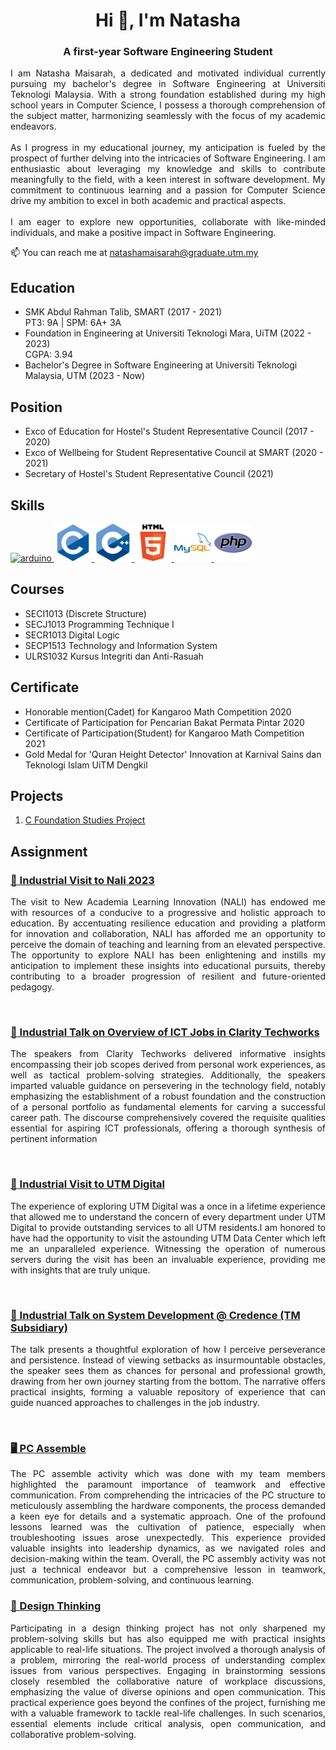  <h1 align="center">Hi 👋, I'm Natasha</h1>
<h3 align="center">A first-year Software Engineering Student</h3>
<p align="justify">I am Natasha Maisarah, a dedicated and motivated individual currently pursuing my bachelor's degree in Software Engineering at Universiti Teknologi Malaysia. With a strong foundation established during my high school years in Computer Science, I possess a thorough comprehension of the subject matter, harmonizing seamlessly with the focus of my academic endeavors.<br><br>As I progress in my educational journey, my anticipation is fueled by the prospect of further delving into the intricacies of Software Engineering. I am enthusiastic about leveraging my knowledge and skills to contribute meaningfully to the field, with a keen interest in software development. My commitment to continuous learning and a passion for Computer Science drive my ambition to excel in both academic and practical aspects.<br><br>I am eager to explore new opportunities, collaborate with like-minded individuals, and make a positive impact in Software Engineering.</p>
📫 You can reach me at <a href="natashamaisarah@graduate.utm.my">natashamaisarah@graduate.utm.my</a>

<h2 align="left">Education</h2>
<p align="left"><ul>
<li>SMK Abdul Rahman Talib, SMART (2017 - 2021)<br>PT3: 9A | SPM: 6A+ 3A</li>
<li>Foundation in Engineering at Universiti Teknologi Mara, UiTM (2022 - 2023)<br>CGPA: 3.94</li>
<li>Bachelor's Degree in Software Engineering at Universiti Teknologi Malaysia, UTM (2023 - Now)</li>
</ul></p>

<h2 align="left">Position</h2>
<p align="left"><ul><li>Exco of Education for Hostel's Student Representative Council (2017 - 2020)</li>
<li>Exco of Wellbeing for Student Representative Council at SMART (2020 - 2021)</li>
<li>Secretary of Hostel's Student Representative Council (2021)</li></ul></p>

<h2 align="left">Skills</h2>
<p align="left"> <a href="https://www.arduino.cc/" target="_blank" rel="noreferrer"> <img src="https://cdn.worldvectorlogo.com/logos/arduino-1.svg" alt="arduino" width="60" height="60"/></a><a href="https://www.cprogramming.com/" target="_blank" rel="noreferrer"> <img src="https://raw.githubusercontent.com/devicons/devicon/master/icons/c/c-original.svg" alt="c" width="60" height="60"/> </a> <a href="https://www.w3schools.com/cpp/" target="_blank" rel="noreferrer"> <img src="https://raw.githubusercontent.com/devicons/devicon/master/icons/cplusplus/cplusplus-original.svg" alt="cplusplus" width="60" height="60"/> </a> <a href="https://www.w3.org/html/" target="_blank" rel="noreferrer"> <img src="https://raw.githubusercontent.com/devicons/devicon/master/icons/html5/html5-original-wordmark.svg" alt="html5" width="60" height="60"/> </a> <a href="https://www.mysql.com/" target="_blank" rel="noreferrer"> <img src="https://raw.githubusercontent.com/devicons/devicon/master/icons/mysql/mysql-original-wordmark.svg" alt="mysql" width="60" height="60"/> </a> <a href="https://www.php.net" target="_blank" rel="noreferrer"> <img src="https://raw.githubusercontent.com/devicons/devicon/master/icons/php/php-original.svg" alt="php" width="60" height="60"/> </a></p>

<h2 align="left">Courses</h2>
<p align="left"><ul><li>SECI1013 (Discrete Structure)</li>
<li>SECJ1013 Programming Technique I</li>
<li>SECR1013 Digital Logic</li>
<li>SECP1513 Technology and Information System</li>
<li>ULRS1032 Kursus Integriti dan Anti-Rasuah</li></ul></p>

<h2 align="left">Certificate</h2>
<p align="left"><ul><li>Honorable mention(Cadet) for Kangaroo Math Competition 2020</li>
<li>Certificate of Participation for Pencarian Bakat Permata Pintar 2020</li>
<li>Certificate of Participation(Student) for Kangaroo Math Competition 2021</li>
<li>Gold Medal for 'Quran Height Detector' Innovation at Karnival Sains dan Teknologi Islam UiTM Dengkil</li></ul></p>

<h2 align="left">Projects</h2>
<p align="left"><ol><li><a href="Cinema Ticket Application.cpp">C Foundation Studies Project</a></li></ol></p>

<h2 align="left">Assignment</h2>
<h3><a href="Assignment 1 Visit to NALI 2023.pdf">📍 Industrial Visit to Nali 2023</a></h3><p align="justify">The visit to New Academia Learning Innovation (NALI) has endowed me with resources of a conducive to a progressive and holistic approach to education. By accentuating resilience education and providing a platform for innovation and collaboration, NALI has afforded me an opportunity to perceive the domain of teaching and learning from an elevated perspective. The opportunity to explore NALI has been enlightening and instills my anticipation to implement these insights into educational pursuits, thereby contributing to a broader progression of resilient and future-oriented pedagogy.</p><br>

<h3><a href="Assignment 2 Industrial Talk 1.pdf">📍 Industrial Talk on Overview of ICT Jobs in Clarity Techworks</a></h3><p align="justify">The speakers from Clarity Techworks delivered informative insights encompassing their job scopes derived from personal work experiences, as well as tactical problem-solving strategies. Additionally, the speakers imparted valuable guidance on persevering in the technology field, notably emphasizing the establishment of a robust foundation and the construction of a personal portfolio as fundamental elements for carving a successful career path. The discourse comprehensively covered the requisite qualities essential for aspiring ICT professionals, offering a thorough synthesis of pertinent information</p><br>

<h3><a href="Assignment 3 Visit to UTM Digital.pdf">📍 Industrial Visit to UTM Digital</a></h3><p align="justify">The experience of exploring UTM Digital was a once in a lifetime experience that allowed me to understand the concern of every department under UTM Digital to provide outstanding services to all UTM residents.I am honored to have had the opportunity to visit the astounding UTM Data Center which left me an unparalleled experience. Witnessing the operation of numerous servers during the visit has been an invaluable experience, providing me with insights that are truly unique. </p><br>

<h3><a href="Assignment 4 Industrial Talk 2.pdf">📍 Industrial Talk on System Development @ Credence (TM Subsidiary)</a></h3><p align="justify">The talk presents a thoughtful exploration of how I perceive perseverance and persistence. Instead of viewing setbacks as insurmountable obstacles, the speaker sees them as chances for personal and professional growth, drawing from her own journey starting from the bottom. The narrative offers practical insights, forming a valuable repository of experience that can guide nuanced approaches to challenges in the job industry.
</p><br>

<h3><a href="PC Assemble.jpg">🖥️ PC Assemble</a></h3><p align="justify">The PC assemble activity which was done with my team members highlighted the paramount importance of teamwork and effective communication. From comprehending the intricacies of the PC structure to meticulously assembling the hardware components, the process demanded a keen eye for details and a systematic approach. One of the profound lessons learned was the cultivation of patience, especially when troubleshooting issues arose unexpectedly. This experience provided valuable insights into leadership dynamics, as we navigated roles and decision-making within the team. Overall, the PC assembly activity was not just a technical endeavor but a comprehensive lesson in teamwork, communication, problem-solving, and continuous learning.</p>

<h3><a href="Design Thinking.pdf">📱 Design Thinking</a></h3><p align="justify">Participating in a design thinking project has not only sharpened my problem-solving skills but has also equipped me with practical insights applicable to real-life situations. The project involved a thorough analysis of a problem, mirroring the real-world process of understanding complex issues from various perspectives. Engaging in brainstorming sessions closely resembled the collaborative nature of workplace discussions, emphasizing the value of diverse opinions and open communication. This practical experience goes beyond the confines of the project, furnishing me with a valuable framework to tackle real-life challenges. In such scenarios, essential elements include critical analysis, open communication, and collaborative problem-solving.</p>

